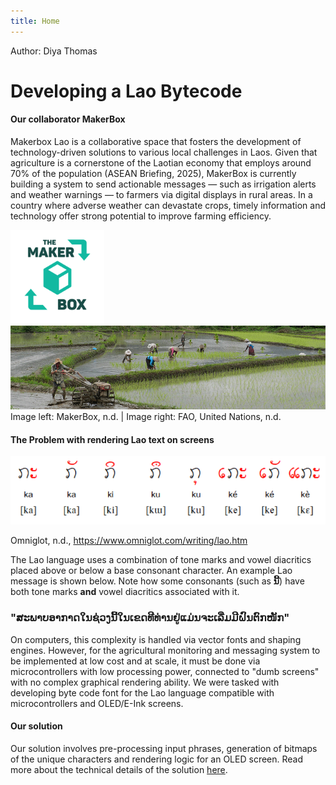 ```yaml
---
title: Home
---
```

Author: Diya Thomas
# **Developing a Lao Bytecode**
#### **Our collaborator MakerBox** 
Makerbox Lao is a collaborative space that fosters the development of technology-driven solutions to various local challenges in Laos. Given that agriculture is a cornerstone of the Laotian economy that employs around 70% of the population (ASEAN Briefing, 2025), MakerBox is currently building a system to send actionable messages — such as irrigation alerts and weather warnings — to farmers via digital displays in rural areas. In a country where adverse weather can devastate crops, timely information and technology offer strong potential to improve farming efficiency.


<div>
  <img src="assets/MakerBox logo.png" alt="MakerBox Lao Logo" width="150"/>
  <img src="assets/farming in Laos.png" alt="Farming in Laos" width="550"/>
</div>
Image left: MakerBox, n.d. | Image right: FAO, United Nations, n.d.


#### **The Problem with rendering Lao text on screens** 

<img src="assets/lao script.png" alt="MakerBox Lao Logo" width="700"/>

Omniglot, n.d., https://www.omniglot.com/writing/lao.htm

The Lao language uses a combination of tone marks and vowel diacritics placed above or below a base consonant character. An example Lao message is shown below. Note how some consonants (such as **ນີ້**) have both tone marks **and** vowel diacritics associated with it. 
### **"ສະພາບອາກາດໃນຊ່ວງນີ້ໃນເຂດທີທ່ານຢູ່ແມ່ນຈະເລີ່ມມີຝົນຕົກໜັກ"**

On computers, this complexity is handled via vector fonts and shaping engines. However, for the agricultural monitoring and messaging system to be implemented at low cost and at scale, it must be done via microcontrollers with low processing power, connected to "dumb screens" with no complex graphical rendering ability. We were tasked with developing byte code font for the Lao language compatible with microcontrollers and OLED/E-Ink screens. 

#### **Our solution**
Our solution involves pre-processing input phrases, generation of bitmaps of the unique characters and rendering logic for an OLED screen. Read more about the technical details of the solution [here](about.md).




